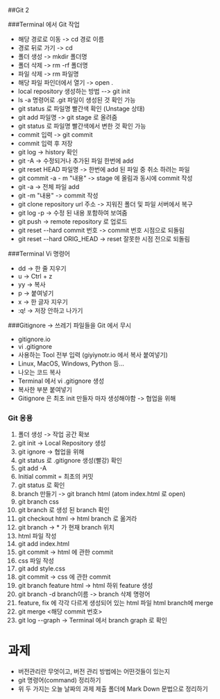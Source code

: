 ##Git 2


###Terminal 에서 Git 작업
* 해당 경로로 이동 -> cd 경로 이름
* 경로 뒤로 가기 -> cd
* 폴더 생성 -> mkdir 폴더명
* 폴더 삭제 -> rm -rf 폴더명
* 파일 삭제 -> rm 파일명
* 해당 파일 파인더에서 열기 -> open .
* local repository 생성하는 방법 --> git init
* ls -a 명령어로 .git 파일이 생성된 것 확인 가능
* git status 로 파일명 빨간색 확인 (Unstage 상태)
* git add 파일명 -> git stage 로 올려줌
* git status 로 파일명 빨간색에서 변한 것 확인 가능
* commit 입력 -> git commit
* commit 입력 후 저장
* git log -> history 확인
* git -A -> 수정되거나 추가된 파일 한번에 add
* git reset HEAD 파일명 -> 한번에 add 된 파일 중 취소 하려는 파일
* git commit -a - m "내용" -> stage 에 올림과 동시에 commit 작성
* git -a -> 전체 파일 add
* git -m "내용" -> commit 작성
* git clone repository url 주소 -> 지워진 폴더 및 파일  서버에서 복구
* git log -p -> 수정 된 내용 포함하여 보여줌
* git push -> remote repository 로 업로드
* git reset --hard commit 번호 -> commit 번호 시점으로 되돌림
* git reset --hard ORIG_HEAD -> reset 잘못한 시점 전으로 되돌림


###Terminal Vi 명령어
* dd -> 한 줄 지우기
* u -> Ctrl + z
* yy -> 복사
* p -> 붙여넣기
* x -> 한 글자 지우기
* :q! -> 저장 안하고 나가기


###Gitignore -> 쓰레기 파일들을 Git 에서 무시
* gitignore.io
* vi .gitignore
* 사용하는 Tool 전부 입력 (giyiynotr.io 에서 복사 붙여넣기)
* Linux, MacOS, Windows, Python 등...
* 나오는 코드 복사
* Terminal 에서 vi .gitignore 생성
* 복사한 부분 붙여넣기
* Gitignore 은 최초 init 만들자 마자 생성해야함 -> 협업을 위해

### Git 응용
1. 폴더 생성 -> 작업 공간 확보
2. git init -> Local Repository 생성
3. git ignore -> 협업을 위해
4. git status 로 .gitignore 생성(빨강) 확인
5. git add -A
6. Initial commit = 최초의 커밋
7. git status 로 확인
8. branch 만들기 -> git branch html (atom index.html 로 open)
9. git branch css
10. git branch 로 생성 된 branch 확인
11. git checkout html -> html branch 로 옮겨라
12. git branch -> * 가 현재 branch 위치
13. html 파일 작성
14. git add index.html
15. git commit -> html 에 관한 commit
16. css 파일 작성
17. git add style.css
18. git commit -> css 에 관한 commit
19. git branch feature html -> html 하위  feature 생성
20. git branch -d branch이름 -> branch 삭제 명령어
21. feature, fix 에 각각 다르게 생성되어 있는 html 파일 html branch에 merge
22. git merge <해당 commit 번호>
23. git log --graph -> Terminal 에서 branch graph 로 확인




# 과제
* 버전관리란 무엇이고, 버전 관리 방법에는 어떤것들이 있는지
* git 명령어(command) 정리하기
* 위 두 가지는 오늘 날짜의 과제 제출 폴더에 Mark Down 문법으로 정리하기 